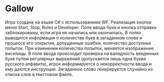 # Gallow
Игра создана на языке C# с использованием WF.
Реализация кнопок меню Start, Stop, Rules и Developer.
Поле ввода букв и кнопка отправки заблокированы, если игра не начались или окончилась.
В полях выводится информация о количестве букв в загаданном слове и процессе его открытия, допущенные ошибки, количество доступных попыток.
При изменении количества попыток, меняется изображение виселицы.
В поле ввода происходит проверка на валидность введенных букв путем регулярных выражений (допускается лишь одна буква русского алфавита), игрок информируется о некорректности ввода и ему даются инструкции.
Загаданное слово генерируется случайно из списка слов в текстовом файле.
